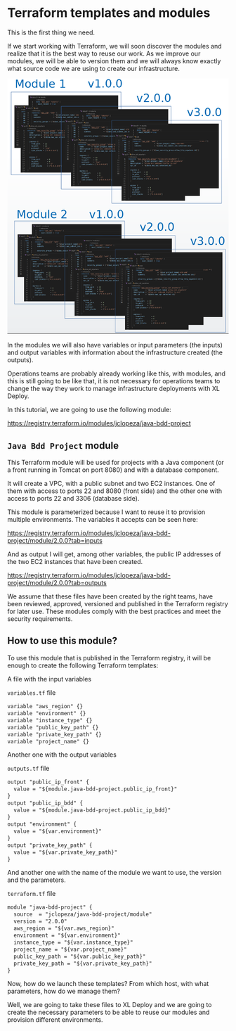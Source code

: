 # Terraform templates and modules
This is the first thing we need.

If we start working with Terraform, we will soon discover the modules and realize that it is the best way to reuse our work. As we improve our modules, we will be able to version them and we will always know exactly what source code we are using to create our infrastructure.

![xlrelease image](img_366.png)

In the modules we will also have variables or input parameters (the inputs) and output variables with information about the infrastructure created (the outputs).

Operations teams are probably already working like this, with modules, and this is still going to be like that, it is not necessary for operations teams to change the way they work to manage infrastructure deployments with XL Deploy.

In this tutorial, we are going to use the following module:

https://registry.terraform.io/modules/jclopeza/java-bdd-project

## `Java Bdd Project` module
This Terraform module will be used for projects with a Java component (or a front running in Tomcat on port 8080) and with a database component.

It will create a VPC, with a public subnet and two EC2 instances. One of them with access to ports 22 and 8080 (front side) and the other one with access to ports 22 and 3306 (database side).

This module is parameterized because I want to reuse it to provision multiple environments. The variables it accepts can be seen here:

https://registry.terraform.io/modules/jclopeza/java-bdd-project/module/2.0.0?tab=inputs

And as output I will get, among other variables, the public IP addresses of the two EC2 instances that have been created.

https://registry.terraform.io/modules/jclopeza/java-bdd-project/module/2.0.0?tab=outputs

We assume that these files have been created by the right teams, have been reviewed, approved, versioned and published in the Terraform registry for later use. These modules comply with the best practices and meet the security requirements.

## How to use this module?
To use this module that is published in the Terraform registry, it will be enough to create the following Terraform templates:

A file with the input variables

`variables.tf` file
```
variable "aws_region" {}
variable "environment" {}
variable "instance_type" {}
variable "public_key_path" {}
variable "private_key_path" {}
variable "project_name" {}
```

Another one with the output variables

`outputs.tf` file
```
output "public_ip_front" {
  value = "${module.java-bdd-project.public_ip_front}"
}
output "public_ip_bdd" {
  value = "${module.java-bdd-project.public_ip_bdd}"
}
output "environment" {
  value = "${var.environment}"
}
output "private_key_path" {
  value = "${var.private_key_path}"
}
```

And another one with the name of the module we want to use, the version and the parameters.

`terraform.tf` file
```
module "java-bdd-project" {
  source  = "jclopeza/java-bdd-project/module"
  version = "2.0.0"
  aws_region = "${var.aws_region}"
  environment = "${var.environment}"
  instance_type = "${var.instance_type}"
  project_name = "${var.project_name}"
  public_key_path = "${var.public_key_path}"
  private_key_path = "${var.private_key_path}"
}
```

Now, how do we launch these templates? From which host, with what parameters, how do we manage them?

Well, we are going to take these files to XL Deploy and we are going to create the necessary parameters to be able to reuse our modules and provision different environments.